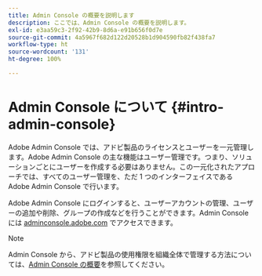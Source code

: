 ```yaml
---
title: Admin Console の概要を説明します
description: ここでは、Admin Console の概要を説明します。
exl-id: e3aa59c3-2f92-42b9-8d6a-e91b656f0d7e
source-git-commit: 4a5967f682d122d20528b1d904590fb82f438fa7
workflow-type: ht
source-wordcount: '131'
ht-degree: 100%

---
```


# Admin Console について {#intro-admin-console}

Adobe Admin Console では、アドビ製品のライセンスとユーザーを一元管理します。Adobe Admin Console の主な機能はユーザー管理です。つまり、ソリューションごとにユーザーを作成する必要はありません。この一元化されたアプローチでは、すべてのユーザー管理を、ただ 1 つのインターフェイスである Adobe Admin Console で行います。

Adobe Admin Console にログインすると、ユーザーアカウントの管理、ユーザーの追加や削除、グループの作成などを行うことができます。Admin Console には [adminconsole.adobe.com](https://adminconsole.adobe.com) でアクセスできます。

>[!NOTE]
>Admin Console から、アドビ製品の使用権限を組織全体で管理する方法については、[Admin Console の概要](https://helpx.adobe.com/jp/enterprise/using/admin-console.html)を参照してください。
